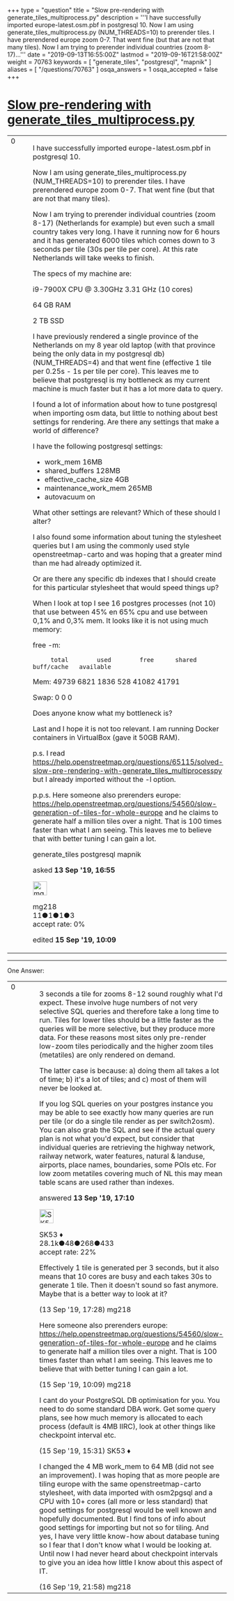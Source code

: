 +++
type = "question"
title = "Slow pre-rendering with generate_tiles_multiprocess.py"
description = '''I have successfully imported europe-latest.osm.pbf in postgresql 10. Now I am using generate_tiles_multiprocess.py (NUM_THREADS=10) to prerender tiles. I have prerendered europe zoom 0-7. That went fine (but that are not that many tiles). Now I am trying to prerender individual countries (zoom 8-17)...'''
date = "2019-09-13T16:55:00Z"
lastmod = "2019-09-16T21:58:00Z"
weight = 70763
keywords = [ "generate_tiles", "postgresql", "mapnik" ]
aliases = [ "/questions/70763" ]
osqa_answers = 1
osqa_accepted = false
+++

<div class="headNormal">

# [Slow pre-rendering with generate_tiles_multiprocess.py](/questions/70763/slow-pre-rendering-with-generate_tiles_multiprocesspy)

</div>

<div id="main-body">

<div id="askform">

<table id="question-table" style="width:100%;">
<colgroup>
<col style="width: 50%" />
<col style="width: 50%" />
</colgroup>
<tbody>
<tr>
<td style="width: 30px; vertical-align: top"><div class="vote-buttons">
<span id="post-70763-upvote" class="ajax-command post-vote up" rel="nofollow" title="I like this post (click again to cancel)"> </span>
<div id="post-70763-score" class="post-score" title="current number of votes">
0
</div>
<span id="post-70763-downvote" class="ajax-command post-vote down" rel="nofollow" title="I dont like this post (click again to cancel)"> </span> <span id="favorite-mark" class="ajax-command favorite-mark" rel="nofollow" title="mark/unmark this question as favorite (click again to cancel)"> </span>
<div id="favorite-count" class="favorite-count">
&#10;</div>
</div></td>
<td><div id="item-right">
<div class="question-body">
<p>I have successfully imported europe-latest.osm.pbf in postgresql 10.</p>
<p>Now I am using generate_tiles_multiprocess.py (NUM_THREADS=10) to prerender tiles. I have prerendered europe zoom 0-7. That went fine (but that are not that many tiles).</p>
<p>Now I am trying to prerender individual countries (zoom 8-17) (Netherlands for example) but even such a small country takes very long. I have it running now for 6 hours and it has generated 6000 tiles which comes down to 3 seconds per tile (30s per tile per core). At this rate Netherlands will take weeks to finish.</p>
<p>The specs of my machine are:</p>
<p>i9-7900X CPU @ 3.30GHz 3.31 GHz (10 cores)</p>
<p>64 GB RAM</p>
<p>2 TB SSD</p>
<p>I have previously rendered a single province of the Netherlands on my 8 year old laptop (with that province being the only data in my postgresql db)(NUM_THREADS=4) and that went fine (effective 1 tile per 0.25s - 1s per tile per core). This leaves me to believe that postgresql is my bottleneck as my current machine is much faster but it has a lot more data to query.</p>
<p>I found a lot of information about how to tune postgresql when importing osm data, but little to nothing about best settings for rendering. Are there any settings that make a world of difference?</p>
<p>I have the following postgresql settings:</p>
<ul>
<li>work_mem 16MB</li>
<li>shared_buffers 128MB</li>
<li>effective_cache_size 4GB</li>
<li>maintenance_work_mem 265MB</li>
<li>autovacuum on</li>
</ul>
<p>What other settings are relevant? Which of these should I alter?</p>
<p>I also found some information about tuning the stylesheet queries but I am using the commonly used style openstreetmap-carto and was hoping that a greater mind than me had already optimized it.</p>
<p>Or are there any specific db indexes that I should create for this particular stylesheet that would speed things up?</p>
<p>When I look at top I see 16 postgres processes (not 10) that use between 45% en 65% cpu and use between 0,1% and 0,3% mem. It looks like it is not using much memory:</p>
<p>free -m:</p>
<pre><code>     total        used        free      shared  buff/cache   available</code></pre>
<p>Mem: 49739 6821 1836 528 41082 41791</p>
<p>Swap: 0 0 0</p>
<p>Does anyone know what my bottleneck is?</p>
<p>Last and I hope it is not too relevant. I am running Docker containers in VirtualBox (gave it 50GB RAM).</p>
<p>p.s. I read <a href="https://help.openstreetmap.org/questions/65115/solved-slow-pre-rendering-with-generate_tiles_multiprocesspy">https://help.openstreetmap.org/questions/65115/solved-slow-pre-rendering-with-generate_tiles_multiprocesspy</a> but I already imported without the -l option.</p>
<p>p.p.s. Here someone also prerenders europe: <a href="https://help.openstreetmap.org/questions/54560/slow-generation-of-tiles-for-whole-europe">https://help.openstreetmap.org/questions/54560/slow-generation-of-tiles-for-whole-europe</a> and he claims to generate half a million tiles over a night. That is 100 times faster than what I am seeing. This leaves me to believe that with better tuning I can gain a lot.</p>
</div>
<div id="question-tags" class="tags-container tags">
<span class="post-tag tag-link-generate_tiles" rel="tag" title="see questions tagged &#39;generate_tiles&#39;">generate_tiles</span> <span class="post-tag tag-link-postgresql" rel="tag" title="see questions tagged &#39;postgresql&#39;">postgresql</span> <span class="post-tag tag-link-mapnik" rel="tag" title="see questions tagged &#39;mapnik&#39;">mapnik</span>
</div>
<div id="question-controls" class="post-controls">
&#10;</div>
<div class="post-update-info-container">
<div class="post-update-info post-update-info-user">
<p>asked <strong>13 Sep '19, 16:55</strong></p>
<img src="https://secure.gravatar.com/avatar/31cbcef9e1dd2923f15c35ab8cf690b8?s=32&amp;d=identicon&amp;r=g" class="gravatar" width="32" height="32" alt="mg218&#39;s gravatar image" />
<p><span>mg218</span><br />
<span class="score" title="11 reputation points">11</span><span title="1 badges"><span class="badge1">●</span><span class="badgecount">1</span></span><span title="1 badges"><span class="silver">●</span><span class="badgecount">1</span></span><span title="3 badges"><span class="bronze">●</span><span class="badgecount">3</span></span><br />
<span class="accept_rate" title="Rate of the user&#39;s accepted answers">accept rate:</span> <span title="mg218 has no accepted answers">0%</span></p>
</div>
<div class="post-update-info post-update-info-edited">
<p><span> edited <strong>15 Sep '19, 10:09</strong> </span></p>
</div>
</div>
<div id="comments-container-70763" class="comments-container">
&#10;</div>
<div id="comment-tools-70763" class="comment-tools">
&#10;</div>
<div class="clear">
&#10;</div>
<div id="comment-70763-form-container" class="comment-form-container">
&#10;</div>
<div class="clear">
&#10;</div>
</div></td>
</tr>
</tbody>
</table>

------------------------------------------------------------------------

<div class="tabBar">

<span id="sort-top"></span>

<div class="headQuestions">

One Answer:

</div>

</div>

<span id="70764"></span>

<div id="answer-container-70764" class="answer">

<table style="width:100%;">
<colgroup>
<col style="width: 50%" />
<col style="width: 50%" />
</colgroup>
<tbody>
<tr>
<td style="width: 30px; vertical-align: top"><div class="vote-buttons">
<span id="post-70764-upvote" class="ajax-command post-vote up" rel="nofollow" title="I like this post (click again to cancel)"> </span>
<div id="post-70764-score" class="post-score" title="current number of votes">
0
</div>
<span id="post-70764-downvote" class="ajax-command post-vote down" rel="nofollow" title="I dont like this post (click again to cancel)"> </span>
</div></td>
<td><div class="item-right">
<div class="answer-body">
<p>3 seconds a tile for zooms 8-12 sound roughly what I'd expect. These involve huge numbers of not very selective SQL queries and therefore take a long time to run. Tiles for lower tiles should be a little faster as the queries will be more selective, but they produce more data. For these reasons most sites only pre-render low-zoom tiles periodically and the higher zoom tiles (metatiles) are only rendered on demand.</p>
<p>The latter case is because: a) doing them all takes a lot of time; b) it's a lot of tiles; and c) most of them will never be looked at.</p>
<p>If you log SQL queries on your postgres instance you may be able to see exactly how many queries are run per tile (or do a single tile render as per switch2osm). You can also grab the SQL and see if the actual query plan is not what you'd expect, but consider that individual queries are retrieving the highway network, railway network, water features, natural &amp; landuse, airports, place names, boundaries, some POIs etc. For low zoom metatiles covering much of NL this may mean table scans are used rather than indexes.</p>
</div>
<div class="answer-controls post-controls">
&#10;</div>
<div class="post-update-info-container">
<div class="post-update-info post-update-info-user">
<p>answered <strong>13 Sep '19, 17:10</strong></p>
<img src="https://secure.gravatar.com/avatar/06cd84075f1adc2870ad102c7233e661?s=32&amp;d=identicon&amp;r=g" class="gravatar" width="32" height="32" alt="SK53&#39;s gravatar image" />
<p><span>SK53 ♦</span><br />
<span class="score" title="28084 reputation points"><span>28.1k</span></span><span title="48 badges"><span class="badge1">●</span><span class="badgecount">48</span></span><span title="268 badges"><span class="silver">●</span><span class="badgecount">268</span></span><span title="433 badges"><span class="bronze">●</span><span class="badgecount">433</span></span><br />
<span class="accept_rate" title="Rate of the user&#39;s accepted answers">accept rate:</span> <span title="SK53 has 121 accepted answers">22%</span></p>
</div>
</div>
<div id="comments-container-70764" class="comments-container">
<span id="70765"></span>
<div id="comment-70765" class="comment">
<div id="post-70765-score" class="comment-score">
&#10;</div>
<div class="comment-text">
<p>Effectively 1 tile is generated per 3 seconds, but it also means that 10 cores are busy and each takes 30s to generate 1 tile. Then it doesn't sound so fast anymore. Maybe that is a better way to look at it?</p>
</div>
<div id="comment-70765-info" class="comment-info">
<span class="comment-age">(13 Sep '19, 17:28)</span> <span class="comment-user userinfo">mg218</span>
</div>
</div>
<span id="70787"></span>
<div id="comment-70787" class="comment">
<div id="post-70787-score" class="comment-score">
&#10;</div>
<div class="comment-text">
<p>Here someone also prerenders europe: <a href="https://help.openstreetmap.org/questions/54560/slow-generation-of-tiles-for-whole-europe">https://help.openstreetmap.org/questions/54560/slow-generation-of-tiles-for-whole-europe</a> and he claims to generate half a million tiles over a night. That is 100 times faster than what I am seeing. This leaves me to believe that with better tuning I can gain a lot.</p>
</div>
<div id="comment-70787-info" class="comment-info">
<span class="comment-age">(15 Sep '19, 10:09)</span> <span class="comment-user userinfo">mg218</span>
</div>
</div>
<span id="70790"></span>
<div id="comment-70790" class="comment">
<div id="post-70790-score" class="comment-score">
&#10;</div>
<div class="comment-text">
<p>I cant do your PostgreSQL DB optimisation for you. You need to do some standard DBA work. Get some query plans, see how much memory is allocated to each process (default is 4MB IIRC), look at other things like checkpoint interval etc.</p>
</div>
<div id="comment-70790-info" class="comment-info">
<span class="comment-age">(15 Sep '19, 15:31)</span> <span class="comment-user userinfo">SK53 ♦</span>
</div>
</div>
<span id="70808"></span>
<div id="comment-70808" class="comment">
<div id="post-70808-score" class="comment-score">
&#10;</div>
<div class="comment-text">
<p>I changed the 4 MB work_mem to 64 MB (did not see an improvement). I was hoping that as more people are tiling europe with the same openstreetmap-carto stylesheet, with data imported with osm2pgsql and a CPU with 10+ cores (all more or less standard) that good settings for postgresql would be well known and hopefully documented. But I find tons of info about good settings for importing but not so for tiling. And yes, I have very little know-how about database tuning so I fear that I don't know what I would be looking at. Until now I had never heard about checkpoint intervals to give you an idea how little I know about this aspect of IT.</p>
</div>
<div id="comment-70808-info" class="comment-info">
<span class="comment-age">(16 Sep '19, 21:58)</span> <span class="comment-user userinfo">mg218</span>
</div>
</div>
</div>
<div id="comment-tools-70764" class="comment-tools">
&#10;</div>
<div class="clear">
&#10;</div>
<div id="comment-70764-form-container" class="comment-form-container">
&#10;</div>
<div class="clear">
&#10;</div>
</div></td>
</tr>
</tbody>
</table>

</div>

<div class="paginator-container-left">

</div>

</div>

</div>

